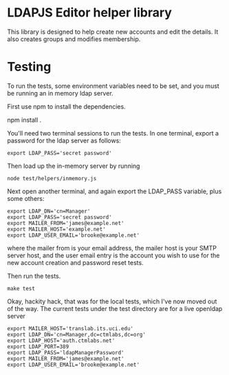 # LDAPJS Editor helper library

This library is designed to help create new accounts and edit the
details.  It also creates groups and modifies membership.

# Testing

To run the tests, some environment variables need to be set, and you
must be running an in memory ldap server.

First use npm to install the dependencies.

   npm install .


You'll need two terminal sessions to run the tests.  In one terminal,
export a password for the ldap server as follows:

    export LDAP_PASS='secret password'

Then load up the in-memory server by running

    node test/helpers/inmemory.js


Next open another terminal, and again export the LDAP_PASS variable,
plus some others:

    export LDAP_DN='cn=Manager'
    export LDAP_PASS='secret password'
    export MAILER_FROM='james@example.net'
    export MAILER_HOST='example.net'
    export LDAP_USER_EMAIL='brooke@example.net'

where the mailer from is your email address,  the mailer host is
your SMTP server host, and the user email entry is the account you
wish to use for the new account creation and password reset tests.

Then run the tests.

    make test

Okay, hackity hack, that was for the local tests, which I've now moved
out of the way.  The current tests under the test directory are for a
live openldap server

    export MAILER_HOST='translab.its.uci.edu'
    export LDAP_DN='cn=Manager,dc=ctmlabs,dc=org'
    export LDAP_HOST='auth.ctmlabs.net'
    export LDAP_PORT=389
    export LDAP_PASS='ldapManagerPassword'
    export MAILER_FROM='james@example.net'
    export LDAP_USER_EMAIL='brooke@example.net'

